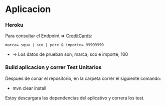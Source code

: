 # Aplicacion 
### Heroku
Para consultar el Endpoint => 
[CreditCards](https://safe-reaches-67188.herokuapp.com/api/consultar?marca=sco&importe=100
):

`marca= squa | sco | pere &
importe= 99999999 `


* => Los datos de prueban son; marca; sco e importe; 100

### Build aplicacion y correr Test Unitarios
Despues de conar el repositorio, en la carpeta correr el siguiente comando:

* mvn clear install

Estoy descargara las dependencias del aplicativo y correra los test.


